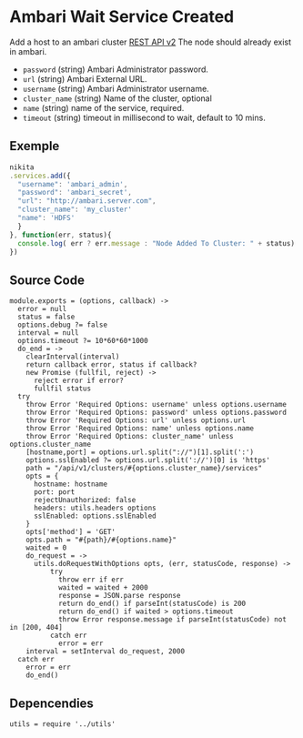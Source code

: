 
# Ambari Wait Service Created

Add a host to an ambari cluster [REST API v2](https://github.com/apache/ambari/blob/trunk/ambari-server/docs/api/v1)
The node should already exist in ambari.

* `password` (string)
  Ambari Administrator password.
* `url` (string)
  Ambari External URL.
* `username` (string)
  Ambari Administrator username.
* `cluster_name` (string)
  Name of the cluster, optional
* `name` (string)
  name of the service, required.
* `timeout` (string)
  timeout in millisecond to wait, default to 10 mins.


## Exemple

```js
nikita
.services.add({
  "username": 'ambari_admin',
  "password": 'ambari_secret',
  "url": "http://ambari.server.com",
  "cluster_name": 'my_cluster'
  "name": 'HDFS'
  }
}, function(err, status){
  console.log( err ? err.message : "Node Added To Cluster: " + status)
})
```

## Source Code

    module.exports = (options, callback) ->
      error = null
      status = false
      options.debug ?= false
      interval = null
      options.timeout ?= 10*60*60*1000
      do_end = ->
        clearInterval(interval)
        return callback error, status if callback?
        new Promise (fullfil, reject) ->
          reject error if error?
          fullfil status
      try
        throw Error 'Required Options: username' unless options.username
        throw Error 'Required Options: password' unless options.password
        throw Error 'Required Options: url' unless options.url
        throw Error 'Required Options: name' unless options.name
        throw Error 'Required Options: cluster_name' unless options.cluster_name
        [hostname,port] = options.url.split("://")[1].split(':')
        options.sslEnabled ?= options.url.split('://')[0] is 'https'
        path = "/api/v1/clusters/#{options.cluster_name}/services"
        opts = {
          hostname: hostname
          port: port
          rejectUnauthorized: false
          headers: utils.headers options
          sslEnabled: options.sslEnabled
        }
        opts['method'] = 'GET'
        opts.path = "#{path}/#{options.name}"
        waited = 0
        do_request = ->
          utils.doRequestWithOptions opts, (err, statusCode, response) ->
              try
                throw err if err
                waited = waited + 2000
                response = JSON.parse response
                return do_end() if parseInt(statusCode) is 200
                return do_end() if waited > options.timeout
                throw Error response.message if parseInt(statusCode) not in [200, 404]
              catch err
                error = err
        interval = setInterval do_request, 2000
      catch err
        error = err
        do_end()

## Depencendies

    utils = require '../utils'
